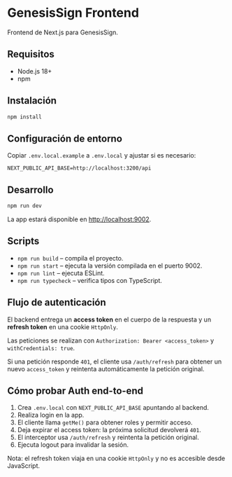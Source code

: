 # GenesisSign Frontend

Frontend de Next.js para GenesisSign.

## Requisitos

- Node.js 18+
- npm

## Instalación

```bash
npm install
```

## Configuración de entorno

Copiar `.env.local.example` a `.env.local` y ajustar si es necesario:

```
NEXT_PUBLIC_API_BASE=http://localhost:3200/api
```

## Desarrollo

```bash
npm run dev
```

La app estará disponible en [http://localhost:9002](http://localhost:9002).

## Scripts

- `npm run build` – compila el proyecto.
- `npm run start` – ejecuta la versión compilada en el puerto 9002.
- `npm run lint` – ejecuta ESLint.
- `npm run typecheck` – verifica tipos con TypeScript.

## Flujo de autenticación

El backend entrega un **access token** en el cuerpo de la respuesta y un **refresh token** en una cookie `HttpOnly`.

Las peticiones se realizan con `Authorization: Bearer <access_token>` y `withCredentials: true`.

Si una petición responde `401`, el cliente usa `/auth/refresh` para obtener un nuevo `access_token` y reintenta automáticamente la petición original.

## Cómo probar Auth end-to-end

1. Crea `.env.local` con `NEXT_PUBLIC_API_BASE` apuntando al backend.
2. Realiza login en la app.
3. El cliente llama `getMe()` para obtener roles y permitir acceso.
4. Deja expirar el access token: la próxima solicitud devolverá `401`.
5. El interceptor usa `/auth/refresh` y reintenta la petición original.
6. Ejecuta logout para invalidar la sesión.

Nota: el refresh token viaja en una cookie `HttpOnly` y no es accesible desde JavaScript.
